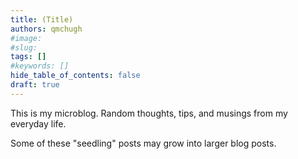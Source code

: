 ```yaml
---
title: (Title)
authors: qmchugh
#image: 
#slug: 
tags: []
#keywords: []
hide_table_of_contents: false
draft: true
---
```


This is my microblog. Random thoughts, tips, and musings from my everyday life.

Some of these "seedling" posts may grow into larger blog posts.